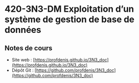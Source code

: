 # 420-3N3-DM Exploitation d’un système de gestion de base de données

## Notes de cours 

- Site web : [https://profdenis.github.io/3N3_doc](https://profdenis.github.io/3N3_doc)
- Dépôt Git : [https://github.com/profdenis/3N3_doc](https://github.com/profdenis/3N3_doc)